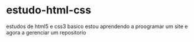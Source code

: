 # estudo-html-css
estudos de html5 e css3 basico
 estou aprendendo a proogramar um site e agora a gerenciar um repositorio
